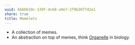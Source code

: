 ```yaml
---
uuid: 6b66b19c-139f-4c68-a9e7-2f9b2077d2e1
share: true
title: Memelets
---
```

* A collection of memes.
* An abstraction on top of memes, think [Organelle](/c8bf6452-f399-4b22-bb2c-a163a0be3db6) in biology.